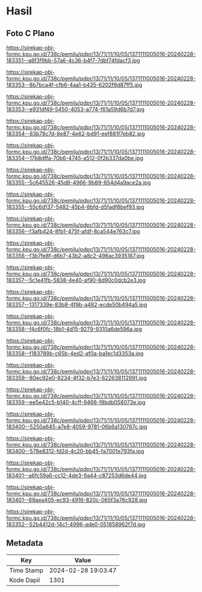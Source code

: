 # Hasil

## Foto C Plano

https://sirekap-obj-formc.kpu.go.id/738c/pemilu/pdpr/13/71/11/10/05/1371111005016-20240228-183351--a6f3f9bb-57a6-4c36-b4f7-7dbf74fdacf3.jpg

https://sirekap-obj-formc.kpu.go.id/738c/pemilu/pdpr/13/71/11/10/05/1371111005016-20240228-183353--8b7bca4f-cfb6-4aa1-b435-6202f9d87ff5.jpg

https://sirekap-obj-formc.kpu.go.id/738c/pemilu/pdpr/13/71/11/10/05/1371111005016-20240228-183353--e931df49-5450-4053-a774-f61a59d6b7d7.jpg

https://sirekap-obj-formc.kpu.go.id/738c/pemilu/pdpr/13/71/11/10/05/1371111005016-20240228-183354--83b78c7d-8e87-4e62-bd91-eef881f7eb82.jpg

https://sirekap-obj-formc.kpu.go.id/738c/pemilu/pdpr/13/71/11/10/05/1371111005016-20240228-183354--17b8dffa-70b6-4745-a512-0f2b337da0be.jpg

https://sirekap-obj-formc.kpu.go.id/738c/pemilu/pdpr/13/71/11/10/05/1371111005016-20240228-183355--5c645526-45d8-4966-9b89-654d4a9ace2a.jpg

https://sirekap-obj-formc.kpu.go.id/738c/pemilu/pdpr/13/71/11/10/05/1371111005016-20240228-183355--55c6d137-5482-45b4-8bfd-d5fadf8bef93.jpg

https://sirekap-obj-formc.kpu.go.id/738c/pemilu/pdpr/13/71/11/10/05/1371111005016-20240228-183356--f3afb424-8fb1-475f-afdf-8ca544e763c7.jpg

https://sirekap-obj-formc.kpu.go.id/738c/pemilu/pdpr/13/71/11/10/05/1371111005016-20240228-183356--f3b7fe8f-d6b7-43b2-a8c2-496ac3935167.jpg

https://sirekap-obj-formc.kpu.go.id/738c/pemilu/pdpr/13/71/11/10/05/1371111005016-20240228-183357--5c1e41fb-5838-4e40-af90-8d90c0dcb2e3.jpg

https://sirekap-obj-formc.kpu.go.id/738c/pemilu/pdpr/13/71/11/10/05/1371111005016-20240228-183357--1317339e-83b8-4f9b-a482-ecde50b494a5.jpg

https://sirekap-obj-formc.kpu.go.id/738c/pemilu/pdpr/13/71/11/10/05/1371111005016-20240228-183358--f4c6f0fc-18b1-4d15-9279-9310a6de596a.jpg

https://sirekap-obj-formc.kpu.go.id/738c/pemilu/pdpr/13/71/11/10/05/1371111005016-20240228-183358--f183789b-c65b-4ed2-af0a-ba1ec1d3353a.jpg

https://sirekap-obj-formc.kpu.go.id/738c/pemilu/pdpr/13/71/11/10/05/1371111005016-20240228-183359--80ec92e0-8234-4f32-b7e3-622638112991.jpg

https://sirekap-obj-formc.kpu.go.id/738c/pemilu/pdpr/13/71/11/10/05/1371111005016-20240228-183359--ee5e42c5-b140-4cff-9466-f8bdb058073e.jpg

https://sirekap-obj-formc.kpu.go.id/738c/pemilu/pdpr/13/71/11/10/05/1371111005016-20240228-183400--5250a645-a7e8-4059-9781-06b6a130767c.jpg

https://sirekap-obj-formc.kpu.go.id/738c/pemilu/pdpr/13/71/11/10/05/1371111005016-20240228-183400--578e8312-fd2d-4c20-bb45-fa7001e793fa.jpg

https://sirekap-obj-formc.kpu.go.id/738c/pemilu/pdpr/13/71/11/10/05/1371111005016-20240228-183401--a6fc59a6-cc12-4de3-9a44-c87253d6de44.jpg

https://sirekap-obj-formc.kpu.go.id/738c/pemilu/pdpr/13/71/11/10/05/1371111005016-20240228-183401--69aea405-ec93-4916-820c-065f3a76c928.jpg

https://sirekap-obj-formc.kpu.go.id/738c/pemilu/pdpr/13/71/11/10/05/1371111005016-20240228-183352--52b4412d-14c1-4996-ade0-051858962f7d.jpg


## Metadata

| Key        | Value               |
| ---------- | ------------------- |
| Time Stamp | 2024-02-28 19:03:47 |
| Kode Dapil | 1301                |




